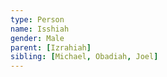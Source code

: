 ```yaml
---
type: Person
name: Isshiah
gender: Male
parent: [Izrahiah]
sibling: [Michael, Obadiah, Joel]
---
```

